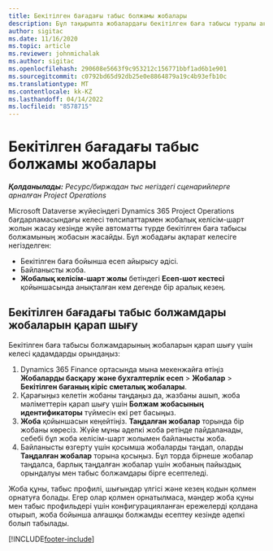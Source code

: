 ```yaml
---
title: Бекітілген бағадағы табыс болжамы жобалары
description: Бұл тақырыпта жобалардағы бекітілген баға табысы туралы ақпарат беріледі.
author: sigitac
ms.date: 11/16/2020
ms.topic: article
ms.reviewer: johnmichalak
ms.author: sigitac
ms.openlocfilehash: 290608e5663f9c953212c156771bbf1ad6b1e901
ms.sourcegitcommit: c0792bd65d92db25e0e8864879a19c4b93efb10c
ms.translationtype: MT
ms.contentlocale: kk-KZ
ms.lasthandoff: 04/14/2022
ms.locfileid: "8578715"
---
```

# <a name="fixed-price-revenue-estimate-projects"></a>Бекітілген бағадағы табыс болжамы жобалары 

_**Қолданылады:** Ресурс/биржадан тыс негіздегі сценарийлерге арналған Project Operations_

Microsoft Dataverse жүйесіндегі Dynamics 365 Project Operations бағдарламасындағы келесі төлсипаттармен жобалық келісім-шарт жолын жасау кезінде жүйе автоматты түрде бекітілген баға табысы болжамының жобасын жасайды. Бұл жобадағы ақпарат келесіге негізделген:

  - Бекітілген баға бойынша есеп айырысу әдісі.
  - Байланысты жоба.
  - **Жобалық келісім-шарт жолы** бетіндегі **Есеп-шот кестесі** қойыншасында анықталған кем дегенде бір аралық кезең.

## <a name="review-fixed-price-revenue-estimates-projects"></a>Бекітілген бағадағы табыс болжамдары жобаларын қарап шығу
Бекітілген баға табысы болжамдарының жобаларын қарап шығу үшін келесі қадамдарды орындаңыз:

1. Dynamics 365 Finance ортасында мына мекенжайға өтіңіз **Жобаларды басқару және бухгалтерлік есеп** > **Жобалар** > **Бекітілген бағаның кіріс сметалық жобалары**.
2. Қарағыңыз келетін жобаны таңдаңыз да, жазбаны ашып, жоба мәліметтерін қарап шығу үшін **Болжам жобасының идентификаторы** түймесін екі рет басыңыз.
3. **Жоба** қойыншасын кеңейтіңіз. **Таңдалған жобалар** торында бір жобаны көресіз. Жүйе мұны әдепкі жоба ретінде пайдаланады, себебі бұл жоба келісім-шарт жолымен байланысты жоба. 
4. Байланысты өзгерту үшін қосымша жобаларды таңдап, оларды **Таңдалған жобалар** торына қосыңыз. Бұл торда бірнеше жобалар таңдалса, барлық таңдалған жобалар үшін жобаның пайыздық орындалуы мен табыс болжамдары бірге есептеледі.

  Жоба құны, табыс профилі, шығындар үлгісі және кезең кодын қолмен орнатуға болады. Егер олар қолмен орнатылмаса, мәндер жоба құны мен табыс профильдері үшін конфигурацияланған ережелерді қолдана отырып, жоба бойынша алғашқы болжамды есептеу кезінде әдепкі болып табылады.



[!INCLUDE[footer-include](../includes/footer-banner.md)]